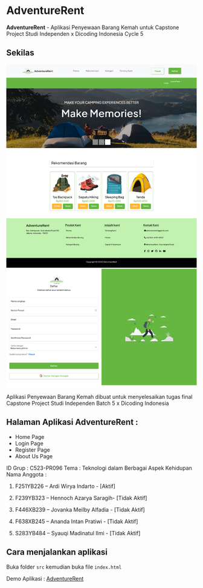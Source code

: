 # AdventureRent

**AdventureRent** - Aplikasi Penyewaan Barang Kemah
untuk Capstone Project Studi Independen x Dicoding Indonesia Cycle 5

## Sekilas

![Screencapture](/src/public/images/Screenshot1.png)
![Screencapture](/src/public/images/Screenshot2.png)

Aplikasi Penyewaan Barang Kemah
dibuat untuk menyelesaikan tugas final Capstone Project
Studi Independen Batch 5 x Dicoding Indonesia

## Halaman Aplikasi AdventureRent :
* Home Page
* Login Page
* Register Page
* About Us Page

ID Grup : C523-PR096
Tema : Teknologi dalam Berbagai Aspek Kehidupan
Nama Anggota :

1. F251YB226 – Ardi Wirya Indarto - [Aktif]

2. F239YB323 – Hennoch Azarya Saragih- [Tidak Aktif]
3. F446XB239 – Jovanka Meilby Alfadia - [Tidak Aktif]
4. F638XB245 – Ananda Intan Pratiwi - [Tidak Aktif]
5. S283YB484 – Syauqi Madinatul Ilmi - [Tidak Aktif]

## Cara menjalankan aplikasi
Buka folder `src` kemudian buka file `index.html`

<p>Demo Aplikasi : <a href="https://adventure-rent.netlify.app/">AdventureRent</a></p>
